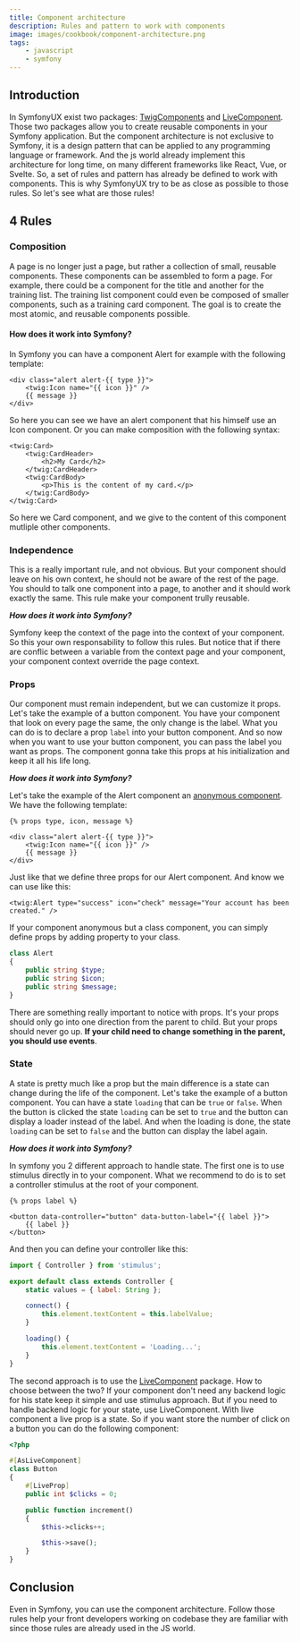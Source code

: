 ```yaml
---
title: Component architecture
description: Rules and pattern to work with components
image: images/cookbook/component-architecture.png
tags: 
    - javascript
    - symfony
---
```


## Introduction

In SymfonyUX exist two packages: [TwigComponents](https://symfony.com/bundles/ux-twig-component/current/index.html) and [LiveComponent](https://symfony.com/bundles/ux-live-component/current/index.html).
Those two packages allow you to create reusable components in your Symfony application.
But the component architecture is not exclusive to Symfony, it is a design pattern that can be applied to any programming language or framework.
And the js world already implement this architecture for long time, on many different frameworks like React, Vue, or Svelte.
So, a set of rules and pattern has already be defined to work with components. This is why SymfonyUX try to be as close as possible to those rules.
So let's see what are those rules!

## 4 Rules

### Composition

A page is no longer just a page, but rather a collection of small, reusable components. 
These components can be assembled to form a page. For example, there could be a component for the title and another for the training list. 
The training list component could even be composed of smaller components, such as a training card component. 
The goal is to create the most atomic, and reusable components possible.

#### How does it work into Symfony?

In Symfony you can have a component Alert for example with the following template:

```twig
<div class="alert alert-{{ type }}">
    <twig:Icon name="{{ icon }}" />
    {{ message }}
</div>
```

So here you can see we have an alert component that his himself use an Icon component.
Or you can make composition with the following syntax:

```twig
<twig:Card>
    <twig:CardHeader>
        <h2>My Card</h2>
    </twig:CardHeader>
    <twig:CardBody>
        <p>This is the content of my card.</p>
    </twig:CardBody>
</twig:Card>
```

So here we Card component, and we give to the content of this component mutliple other components.

### Independence

This is a really important rule, and not obvious. But your component should leave on his own context,
he should not be aware of the rest of the page. You should to talk one component into a page, to another and it should work exactly the same.
This rule make your component trully reusable.

***How does it work into Symfony?***

Symfony keep the context of the page into the context of your component. So this your own responsability to follow this rules.
But notice that if there are conflic between a variable from the context page and your component, your component context override the page context.

### Props

Our component must remain independent, but we can customize it props. 
Let's take the example of a button component. You have your component that look on every page the same,
the only change is the label. What you can do is to declare a prop `label` into your button component.
And so now when you want to use your button component, you can pass the label you want as props. The component gonna take
this props at his initialization and keep it all his life long.

***How does it work into Symfony?***

Let's take the example of the Alert component an [anonymous component](https://symfony.com/bundles/ux-twig-component/current/index.html#anonymous-components).
We have the following template:

```twig
{% props type, icon, message %}

<div class="alert alert-{{ type }}">
    <twig:Icon name="{{ icon }}" />
    {{ message }}
</div>
```

Just like that we define three props for our Alert component. And know we can use like this:

```twig
<twig:Alert type="success" icon="check" message="Your account has been created." />
```

If your component anonymous but a class component, you can simply define props
by adding property to your class.

```php
class Alert
{
    public string $type;
    public string $icon;
    public string $message;
}
```

There are something really important to notice with props. It's your props
should only go into one direction from the parent to child. But your props should never
go up. **If your child need to change something in the parent, you should use events**.

### State

A state is pretty much like a prop but the main difference is a state can 
change during the life of the component. Let's take the example of a button component.
You can have a state `loading` that can be `true` or `false`. When the button is clicked
the state `loading` can be set to `true` and the button can display a loader instead of the label.
And when the loading is done, the state `loading` can be set to `false` and the button can display the label again.

***How does it work into Symfony?***

In symfony you 2 different approach to handle state. The first one is to use stimulus directly
in to your component. What we recommend to do is to set a controller stimulus at the root of your component.

```twig
{% props label %}

<button data-controller="button" data-button-label="{{ label }}">
    {{ label }}
</button>
```

And then you can define your controller like this:

```js
import { Controller } from 'stimulus';

export default class extends Controller {
    static values = { label: String };

    connect() {
        this.element.textContent = this.labelValue;
    }

    loading() {
        this.element.textContent = 'Loading...';
    }
}
```

The second approach is to use the [LiveComponent](https://symfony.com/bundles/ux-live-component/current/index.html) package.
How to choose between the two? If your component don't need any backend logic 
for his state keep it simple and use stimulus approach. But if you need to handle
backend logic for your state, use LiveComponent.
With live component a live prop is a state. So if you want store the number of click on a button you can do
the following component:

```php
<?php

#[AsLiveComponent]
class Button
{
    #[LiveProp]
    public int $clicks = 0;

    public function increment()
    {
        $this->clicks++;

        $this->save();
    }
}
```

## Conclusion

Even in Symfony, you can use the component architecture.
Follow those rules help your front developers working on codebase
they are familiar with since those rules are already used in the JS world.
